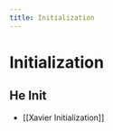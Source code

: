 ```yaml
---
title: Initialization
---
```


# Initialization

## He Init
- [[Xavier Initialization]]










































